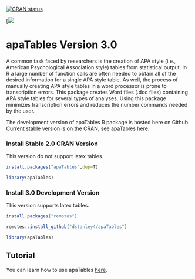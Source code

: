 
[![CRAN status](https://www.r-pkg.org/badges/version/apaTables)](https://cran.r-project.org/package=apaTables)

\[![](http://cranlogs.r-pkg.org/badges/grand-total/apaTables)

apaTables Version 3.0
=====================

A common task faced by researchers is the creation of APA style (i.e., American Psychological Association style) tables from statistical output. In R a large number of function calls are often needed to obtain all of the desired information for a single APA style table. As well, the process of manually creating APA style tables in a word processor is prone to transcription errors. This package creates Word files (.doc files) containing APA style tables for several types of analyses. Using this package minimizes transcription errors and reduces the number commands needed by the user.

The development version of apaTables R package is hosted here on Github. Current stable version is on the CRAN, see apaTables [here.](https://cran.r-project.org/package=apaTables)

### Install Stable 2.0 CRAN Version

This version do not support latex tables.


``` r
install.packages("apaTables",dep=T)

library(apaTables)
```

### Install 3.0 Development Version

This version supports latex tables.

``` r
install.packages("remotes")

remotes::install_github("dstanley4/apaTables")

library(apaTables)
```

Tutorial
--------

You can learn how to use apaTables [here](https://dstanley4.github.io/apaTables/articles/apaTables.html).
